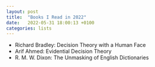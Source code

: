 ```yaml
---
layout: post
title:  "Books I Read in 2022"
date:   2022-05-31 18:00:13 +0100
categories: lists
---
```



* Richard Bradley: Decision Theory with a Human Face
* Arif Ahmed: Evidential Decision Theory
* R. M. W. Dixon: The Unmasking of English Dictionaries

